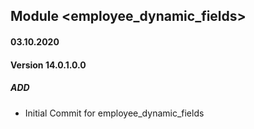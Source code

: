 ## Module <employee_dynamic_fields>

#### 03.10.2020
#### Version 14.0.1.0.0
##### ADD

- Initial Commit for employee_dynamic_fields


